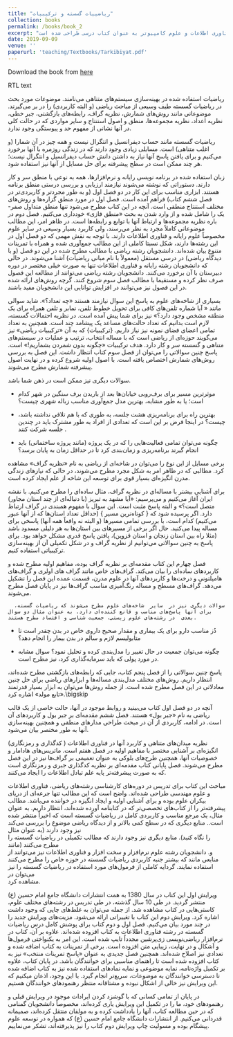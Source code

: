 ```yaml
---
title: "ریاضییات گسسته و ترکیبیات"
collection: books
permalink: /books/book_2
excerpt: "این کناب برای رشته های ریاضی، فتاوری اطلاعات و علوم کامپیوتر به عنوان کتاب درسی طراحی شده است."
date: 2019-09-09
venue: ''
paperurl: 'teaching/Textbooks/Tarkibiyat.pdf'
---
```



Download the book from [here](teaching/Textbooks/Tarkibiyat.pdf)

RTL text

ریاضیات استفاده شده در بهینه‌سازی سیستم‌های متناهی می‌نامند.
 موضوعات مورد بحث در ریاضیات گسسته طیف وسیعی از مباحث ریاضی (و البته کاربردی) را در بر می‌گیرند. موضوعاتی مانند  روش‌های شمارش، نظریه گراف،  رابطه‌های بازگشتی، جبر خطی،  نظریه اعداد، نظریه مجموعه‌ها، منطق و اصول استنتاج  و سایر مواردی   که در حالت کلی   در آنها نشانی از مفهوم حد و پیوستگی وجود ندارد.

 ریاضیات گسسته مانند حساب دیفرانسیل و انتگرال نیست و همه چیز در آن شمارا (و اغلب متناهی) است.
   مسایلی زیادی وجود دارند  که در زندگی روزمره با آنها برخورد می‌کنیم و برای یافتن پاسخ آنها  نیاز به داشتن دانش حساب  دیفرانسیل و انتگرال نیست؛ هر چند ممکن است در سطح پیشرفته برای حل مسایل از آنها نیز استفاده شود.


 زبان استفاده شده در برنامه نویسی رایانه و نرم‌افزارها، همه به نوعی با منطق سر و کار دارند.  دستوراتی که نوشته می‌شوند نیازمند ارزیابی و بررسی درستی منطق برنامه هستند. ابزاری مناسب برای این کار در   دو فصل اول  (و به طور مجردتر و کاربردی‌تر در فصل ششم کتاب) فراهم آمده است. فصل اول  در مورد منطق گزاره‌ها و روش‌های مختلف استنتاج منطقی است. آنچه در این کتاب مطرح می‌شود تنها منطق متداول صفر-یک را شامل شده و از وارد شدن به بحث «منطق فازی» خودداری می‌کنیم.     فصل دوم  در باره نظریه مجموعه‌ها و ارتباط آنها با توابع و رابطه‌ها است.  در ظاهر امر، این مطالب موضوعاتی کاملاً مجرد  به نظر می‌رسند،  ولی کاربرد بسیار وسیعی در سایر علوم مخصوصاً علوم رایانه و فناوری اطلاعات دارند.  با توجه به نقش مهمی که  دو فصل اول در  این رشته‌ها دارند، شکل نسبتا کاملی از این مطالب  جمع‌آوری شده و همراه با تمرینات متنوع بیان شده‌اند.
  دانشجویان رشته ریاضی با مطالب مطرح شده در این دو فصل‌ (و با دیدگاه ریاضی)  در درسی مستقل (معمولاً با نام مبانی ریاضیات) آشنا می‌شوند. در حالی که دانشجویان رشته رایانه و فناوری اطلاعات تنها به صورت خیلی مختصر در دوره دبیرستان با آن برخورد می‌کنند.   دانشجویان  رشته ریاضی می‌توانند از  مطالعه این فصول صرف نظر کرده و مستقیما با مطالب فصل سوم شروع کنند. گرچه روش‌های ارائه شده در این فصول نیز  می‌توانند در افزایش توانایی این دانشجویان مفید باشند.

 بسیاری از شاخه‌های علوم به پاسخ این سوال نیازمند هستند «چه تعداد؟». شاید سوالی مانند «
آیا شماره تلفن‌های کافی برای تحویل خطوط تلفن، نمابر و  تلفن همراه برای یک منطقه مشخص وجود دارد؟» نیز برای شما پیش آمده است. در نظریه احتمالات گسسته، لازم است بدانیم که تعداد حالت‌های مساعد یک پیشامد چند  است. همچنین به تعداد تمامی اعضای فضای نمونه نیز نیاز داریم.   {ترکیبیات} که به آن «ترکیبیات ریاضی» نیز می‌گویند حوزه‌ای از ریاضی است  که با مساله انتخاب، ترتیب  و عملیات در سیستم‌های متناهی و گسسته سر و کار دارد.  هدف ترکیبیات  «چگونه بدون شمردن بشماریم!»  است.   پاسخ‌ چنین سوالاتی را می‌توان از فصل سوم کتاب انتظار داشت. این فصل  به بررسی روش‌های شمارش اختصاص یافته است. با اصول اولیه شروع کرده و در نهایت اصول پیشرفته شمارش مطرح می‌شوند. 

سوالات دیگری نیز ممکن است در ذهن شما باشد.

- موثرترین مسیر برای   برف‌روبی خیابان‌ها بعد از باریدن برف سنگین در شهر کدام است؛ یا  به طور مشابه، بهترین مدل جمع‌آوری  مناسب زباله شهری چیست؟

- بهترین راه برای برنامه‌ریزی  هشت جلسه،   به طوری که با هم تلاقی نداشته باشد، چیست؟ در اینجا فرض بر این است که تعدادی از افراد به طور مشترک باید در چندین جلسه شرکت کنند .

- چگونه می‌توان تمامی فعالیت‌هایی را که در یک پروژه  (مانند پروژه ساختمانی) باید انجام گیرند برنامه‌ریزی و زمان‌بندی کرد تا در حداقل زمان به پایان برسد؟


 برخی مسایل از این نوع را می‌توان در شاخه‌ای  از ریاضی به نام «نظریه گراف» مشاهده کرد. مطالبی که در ظاهر امر به شکل مجرد مطرح می‌شوند، در حالی که نیازهای زندگی مدرن انگیزه‌ای بسیار قوی برای  توسعه این شاخه از علم ایجاد کرده است.

برای آشنایی بیشتر با مساله‌ای در نظریه گراف، مثال ساده‌ای را مطرح می‌کنیم.  با نقشه ایران آغاز می‌کنیم و می‌پرسیم: «آیا  مشهد به تبریز (با دنباله‌ای از چند استان مجاور) متصل است؟» و البته پاسخ مثبت است. این سوال با مفهوم همبندی در گراف ارتباط دارد.  اگر پرسیده شود که { کوتاه‌ترین مسیر } (حداقل تعداد استان‌ها که از آنها عبور می‌کنیم)  کدام است، با بررسی تمامی مسیرها (و البته نه واقعاً همه آنها) پاسخی برای مساله پیدا می‌کنید.  حال اگر برخی از مسیرهای بین استان‌ها به هر دلیلی مسدود باشد (مثلا راه بین استان زنجان و استان قزوین)،  یافتن پاسخ قدری مشکل خواهد بود.  برای پاسخ به چنین سوالاتی  می‌توانیم از نظریه گراف و در شکل تکمیلی آن از بهینه‌سازی ترکیبیاتی استفاده کنیم.

   فصل چهارم  این کتاب مقدمه‌ای  بر نظریه گراف‌ بوده، مفاهیم اولیه مطرح شده   و کاربردهای  ساده‌ای را بیان می‌کند.    گراف‌های خاص مانند گراف های اولری و گراف‌های هامیلتونی و درخت‌ها و کاربردهای آنها در علوم مدرن،  قسمت عمده این فصل را تشکیل می‌دهد. گراف‌های مسطح و مساله رنگ‌آمیزی مناسب گراف‌ها نیز در پایان فصل مطرح می‌شوند.


      سوالات دیگری نیز در  سایر  شاخه‌های علوم مطرح می‌شوند که ریاضیات گسسته، برای آنها پاسخ‌های مناسب و قانع کننده‌ای دارد. به عنوان مثال دو سوال بعدی  در رشته‌های علوم زیستی، جمعیت شناسی و اقتصاد مطرح هستند.
 

- دُز مناسب دارو برای یک بیماری  و مقدار صحیح داروی خاص در بدن  چقدر است تا  متابولیسم لازم  و سالم در بدن بیمار را انجام دهد؟

- چگونه  می‌توان جمعیت در حال تغییر را مدل‌بندی  کرده و تحلیل نمود؟  سوال مشابه در مورد پولی که باید  سرمایه‌گذاری کرد، نیز مطرح است.

پاسخ چنین سوالاتی را از فصل پنجم کتاب، جایی که رابطه‌های بازگشتی مطرح شده‌اند، انتظار داریم. روش‌های مختلف مدل‌بندی مساله‌ها و ابزارهای ریاضی برای حل چنین معادلاتی در این فصل مطرح شده است. از جمله روش‌ها می‌توان به ابزار بسیار قدرتمند «تابع مولد» اشاره کرد.\bigskip


   آنچه در دو فصل اول کتاب می‌بینید و روابط موجود در آنها، حالت خاصی از یک قالب ریاضی به نام «جبر بول» هستند. فصل ششم  مقدمه‌ای  بر جبر بول و کاربردهای آن است. در ادامه، کاربردی از آن در مبحث طراحی مدارهای منطقی  و همچنین بهینه‌سازی آنها به طور مختصر بیان می‌شود.

   نظریه میدان‌های متناهی و کاربرد آنها در فناوری اطلاعات ( کدگذاری و رمزنگاری) انگیزه‌ای بر آشنایی مختصر با  مفاهیم اولیه در فصل هفتم است. ماتریس‌های هادامار و  خصوصیات آنها، همچنین طرح‌های بلوکی به عنوان تعمیمی بر گراف‌ها نیز در این فصل مطرح می‌شوند.  فصل پایانی کتاب مقدمه‌ای بر نظریه کدگذاری جبری و رمزنگاری است که به صورت پیشرفته‌تر پایه علم تبادل اطلاعات را ایجاد می‌کنند.

مباحث این کتاب برای تدریس در دوره‌های کارشناسی رشته‌های ریاضی، فناوری اطلاعات و علوم مهندسی طراحی شده‌اند. واضح است که این مطالب تنها جرعه‌ای از دریای بیکران علوم بوده و    برای آشنایی اولیه و ایجاد انگیزه در خواننده می‌باشد.   مطالب  پیشرفته‌تر را از کتاب‌های تخصصی‌تر که در کتابنامه آورده شده‌اند، انتظار داریم.   به عنوان مثال،   یک  مرجع مناسب  و کاربردی کامل در ریاضیات گسسته  است که  اخیراً منتشر شده است..  منابع دیگری که  در سطح کمی بالاتر و از دیدگاه ریاضی موضوع را بررسی می‌کند نیز وجود دارند (به عنوان مثال  
 را نگاه کنید). منابع  دیگری نیز وجود دارند که مطالب تکمیلی در ریاضیات گسسته را مطرح می‌کنند (مانند    
و. دانشجویان  رشته  علوم نرم‌افزار و سخت افزار و  فناوری اطلاعات نیز می‌توانند از منابعی مانند   که بیشتر جنبه کاربردی ریاضیات گسسته در حوزه خاص را مطرح می‌کنند استفاده نمایند.  گردایه کاملی از فرمول‌های مورد استفاده در ریاضیات گسسته را  نیز می‌توان در  
مشاهده کرد.

 ویرایش اول این کتاب در سال 1380 به همت انتشارات دانشگاه جامع امام حسین (ع) منتشر گردید. در طی 10 سال گذشته، در طی تدریس در رشته‌های مختلف علوم، کاستی‌هایی در کتاب مشاهده شد. از جمله می‌توان به غلط‌‌‌های چاپی  که وجود داشت اشاره کرد.  ویرایش دوم این کتاب با تغییراتی ارائه می‌شود. مزیت‌های ویرایش جدید را در چند مورد بیان می‌کنیم. فصل اول و دوم کتاب برای پوشش   کامل درس ریاضیات گسسته در رشته فناوری اطلاعات به کتاب افزوده شده‌اند. علاوه بر آن، کتاب در نرم‌افزار ریاضی‌نویسی زی‌پرشین  مجدداً تایپ شده است. این امر به یکنواختی فرمول‌ها و اَشکال و  در نهایت، زیبایی متن افزوده است. برخی از تمرینات به  کتاب اضافه شده و تعدادی نیز اصلاح شده‌اند. همچنین فصل جدیدی به عنوان «پاسخ تمرینات منتخب» نیز  به کتاب افزوده شده است تا راهنمای مناسبی برای خوانندگان  باشد.    در پایان کتاب، علاوه بر تکمیل واژه‌نامه، نمایه موضوعی و نمایه نماد‌های استفاده شده  نیز به کتاب اضافه شده  تا دسترسی خوانندگان به موضوعات، سریع‌تر انجام گیرد. با این وجود،  اذعان میکنیم که این ویرایش نیز خالی از اشکال نبوده و مشتاقانه منتظر رهنمودهای خوانندگان هستیم.

 در پایان از تمامی کسانی که با گوشزد کردن ایرادات موجود در ویرایش قبلی و رهنمودهای خود، ما را در تکمیل این ویرایش یاری کرده‌اند، مخصوصاً دانشجویان گمنامی که در حین مطالعه کتاب، آنها را یادداشت کرده و به مولفان منتقل کرده‌اند،  صمیمانه قدردانی می‌کنیم. از انتشارات دانشگاه جامع امام حسین (ع) که  همواره در توسعه علوم پیشگام بوده و مسولیت چاپ ویرایش دوم کتاب را  نیز پذیرفته‌اند،   تشکر می‌نماییم.


